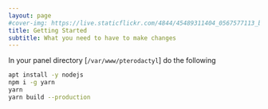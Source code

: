 ```yaml
---
layout: page
#cover-img: https://live.staticflickr.com/4844/45489311404_0567577113_b.jpg
title: Getting Started
subtitle: What you need to have to make changes
---
```

In your panel directory [`/var/www/pterodactyl`] do the following
```bash
apt install -y nodejs
npm i -g yarn
yarn
yarn build --production
```
